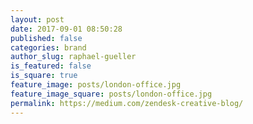 ```yaml
---
layout: post
date: 2017-09-01 08:50:28
published: false
categories: brand
author_slug: raphael-gueller
is_featured: false
is_square: true
feature_image: posts/london-office.jpg
feature_image_square: posts/london-office.jpg
permalink: https://medium.com/zendesk-creative-blog/
---
```

